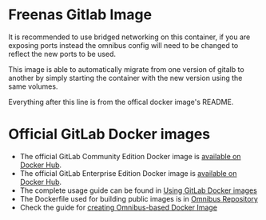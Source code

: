 # Freenas Gitlab Image

It is recommended to use bridged networking on this container, if you are exposing ports instead the omnibus config will need
to be changed to reflect the new ports to be used.

This image is able to automatically migrate from one version of gitalb to another by simply starting the container with the new version using the same volumes.

Everything after this line is from the offical docker image's README.

# Official GitLab Docker images

* The official GitLab Community Edition Docker image is [available on Docker Hub](https://hub.docker.com/r/gitlab/gitlab-ce/).
* The official GitLab Enterprise Edition Docker image is [available on Docker Hub](https://hub.docker.com/r/gitlab/gitlab-ee/).
* The complete usage guide can be found in [Using GitLab Docker images](https://docs.gitlab.com/omnibus/docker/)
* The Dockerfile used for building public images is in [Omnibus Repository](https://gitlab.com/gitlab-org/omnibus-gitlab/tree/master/docker)
* Check the guide for [creating Omnibus-based Docker Image](https://docs.gitlab.com/omnibus/build/README.html#build-docker-image)

